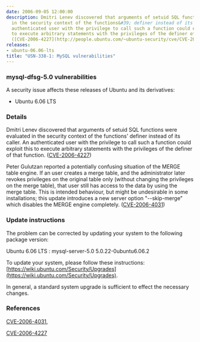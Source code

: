 ```yaml
---
date: 2006-09-05 12:00:00
description: Dmitri Lenev discovered that arguments of setuid SQL functions were evaluated
  in the security context of the functions&#39; definer instead of its caller. An
  authenticated user with the privilege to call such a function could exploit this
  to execute arbitrary statements with the privileges of the definer of that function.
  ([CVE-2006-4227](http://people.ubuntu.com/~ubuntu-security/cve/CVE-2006-4227))
releases:
- ubuntu-06.06-lts
title: "USN-338-1: MySQL vulnerabilities"
---
```


### mysql-dfsg-5.0 vulnerabilities

A security issue affects these releases of Ubuntu and its derivatives:

* Ubuntu 6.06 LTS

### Details

Dmitri Lenev discovered that arguments of setuid SQL functions were evaluated in the security context of the functions&#39; definer instead of its caller. An authenticated user with the privilege to call such a function could exploit this to execute arbitrary statements with the privileges of the definer of that function. ([CVE-2006-4227](http://people.ubuntu.com/~ubuntu-security/cve/CVE-2006-4227))

Peter Gulutzan reported a potentially confusing situation of the MERGE table engine. If an user creates a merge table, and the administrator later revokes privileges on the original table only (without changing the privileges on the merge table), that user still has access to the data by using the merge table. This is intended behaviour, but might be undesirable in some installations; this update introduces a new server option &quot;--skip-merge&quot; which disables the MERGE engine completely. ([CVE-2006-4031](http://people.ubuntu.com/~ubuntu-security/cve/CVE-2006-4031))

### Update instructions

The problem can be corrected by updating your system to the following package version:

Ubuntu 6.06 LTS
 : mysql-server-5.0 <span>5.0.22-0ubuntu6.06.2</span>

To update your system, please follow these instructions: [https://wiki.ubuntu.com/Security/Upgrades](https://wiki.ubuntu.com/Security/Upgrades).

In general, a standard system upgrade is sufficient to effect the necessary changes.

### References

 [CVE-2006-4031](http://people.ubuntu.com/~ubuntu-security/cve/CVE-2006-4031), 

 [CVE-2006-4227](http://people.ubuntu.com/~ubuntu-security/cve/CVE-2006-4227)

